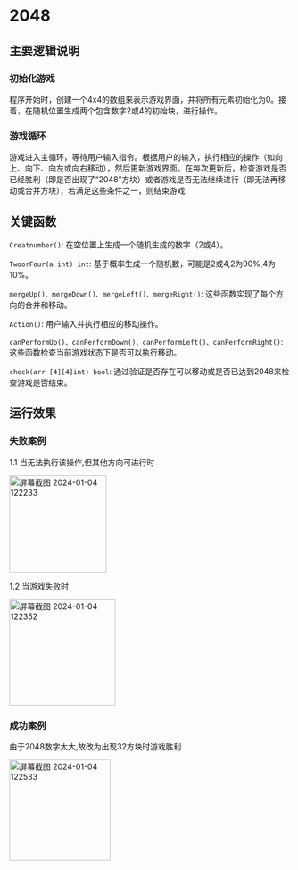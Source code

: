# 2048
## 主要逻辑说明
### 初始化游戏
程序开始时，创建一个4x4的数组来表示游戏界面，并将所有元素初始化为0。接着，在随机位置生成两个包含数字2或4的初始块，进行操作。
### 游戏循环
游戏进入主循环，等待用户输入指令。根据用户的输入，执行相应的操作（如向上、向下、向左或向右移动），然后更新游戏界面。在每次更新后，检查游戏是否已经胜利（即是否出现了“2048”方块）或者游戏是否无法继续进行（即无法再移动或合并方块），若满足这些条件之一，则结束游戏.
## 关键函数
`Creatnumber()`: 在空位置上生成一个随机生成的数字（2或4）。

`TwoorFour(a int) int`: 基于概率生成一个随机数，可能是2或4,2为90%,4为10%。

`mergeUp()、mergeDown()、mergeLeft()、mergeRight()`: 这些函数实现了每个方向的合并和移动。

`Action()`: 用户输入并执行相应的移动操作。

`canPerformUp()、canPerformDown()、canPerformLeft()、canPerformRight()`: 这些函数检查当前游戏状态下是否可以执行移动。

`check(arr [4][4]int) bool`: 通过验证是否存在可以移动或是否已达到2048来检查游戏是否结束。
## 运行效果
### 失败案例
1.1 当无法执行该操作,但其他方向可进行时

<img width="174" alt="屏幕截图 2024-01-04 122233" src="https://github.com/Z-eng-zi/second-commitee/assets/146848093/0a2987a9-eb50-42d3-b09b-4b92e1db00bb">

1.2 当游戏失败时


<img width="190" alt="屏幕截图 2024-01-04 122352" src="https://github.com/Z-eng-zi/second-commitee/assets/146848093/568fd148-5551-4f63-9ee9-6e5ef99d0bc7">

### 成功案例
由于2048数字太大,故改为出现32方块时游戏胜利

<img width="181" alt="屏幕截图 2024-01-04 122533" src="https://github.com/Z-eng-zi/second-commitee/assets/146848093/2c8098f3-1458-4cee-b1a3-c5899734e630">
